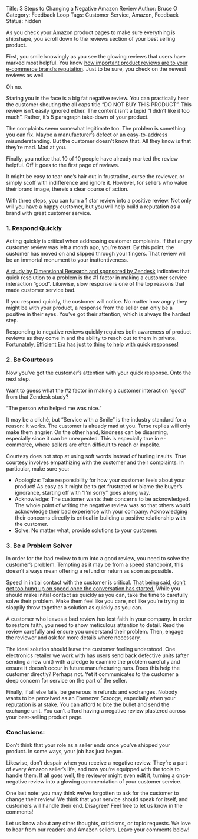 Title: 3 Steps to Changing a Negative Amazon Review
Author: Bruce O
Category: Feedback Loop
Tags: Customer Service, Amazon, Feedback
Status: hidden

As you check your Amazon product pages to make sure everything is shipshape, you scroll down to the reviews section of your best selling product.

First, you smile knowingly as you see the glowing reviews that users have marked most helpful. You know [how important product reviews are to your e-commerce brand’s reputation](/Start-Paying-Attention-to-your-Amazon-Product-Reviews.html). Just to be sure, you check on the newest reviews as well.

Oh no.

Staring you in the face is a big fat negative review. You can practically hear the customer shouting the all caps title “DO NOT BUY THIS PRODUCT”. This review isn’t easily ignored either. The content isn’t a tepid “I didn’t like it too much”. Rather, it’s 5 paragraph take-down of your product.

The complaints seem somewhat legitimate too. The problem is something you can fix. Maybe a manufacturer’s defect or an easy-to-address misunderstanding.  But the customer doesn’t know that. All they know is that they’re mad. Mad at you.

Finally, you notice that 10 of 10 people have already marked the review helpful. Off it goes to the first page of reviews.

It might be easy to tear one’s hair out in frustration, curse the reviewer, or simply scoff with indifference and ignore it. However, for sellers who value their brand image, there’s a clear course of action.

With three steps,  you can turn a 1 star review into a positive review. Not only will you have a happy customer, but you will help build a reputation as a brand with great customer service. 

### 1. Respond Quickly

Acting quickly is critical when addressing customer complaints. If that angry customer review was left a month ago, you’re toast. By this point, the customer has moved on and slipped through your fingers. That review will be an immortal monument to your inattentiveness.

[A study by Dimensional Research and sponsored by Zendesk](http://www.zendesk.com/resources/customer-service-and-lifetime-customer-value) indicates that quick resolution to a problem is the #1 factor in making a customer service interaction “good”. Likewise, slow response is one of the top reasons that made customer service bad.

If you respond quickly, the customer will notice. No matter how angry they might be with your product, a response from the seller can only be a positive in their eyes. You’ve got their attention, which is always the hardest step.

Responding to negative reviews quickly requires both awareness of product reviews as they come in and the ability to reach out to them in private. [Fortunately, Efficient Era has just to thing to help with quick responses!](https://efficientera.com/pages/feedback/review-notifications.html)

### 2. Be Courteous

Now you’ve got the customer’s attention with your quick response. Onto the next step.

Want to guess what the #2 factor in making a customer interaction “good” from that Zendesk study?

“The person who helped me was nice.”

It may be a cliché, but “Service with a Smile” is the industry standard for a reason: it works. The customer is already mad at you. Terse replies will only make them angrier. On the other hand, kindness can be disarming, especially since it can be unexpected. This is especially true in e-commerce, where sellers are often difficult to reach or impolite.

Courtesy does not stop at using soft words instead of hurling insults. True courtesy involves empathizing with the customer and their complaints. In particular, make sure you:

 * Apologize: Take responsibility for how your customer feels about your product! As easy as it might be to get frustrated or blame the buyer’s ignorance, starting off with “I’m sorry” goes a long way.
 * Acknowledge: The customer wants their concerns to be acknowledged. The whole point of writing the negative review was so that others would acknowledge their bad experience with your company. Acknowledging their concerns directly is critical in building a positive relationship with the customer.
 * Solve: No matter what, provide solutions to your customer.

### 3. Be a Problem Solver

In order for the bad review to turn into a good review, you need to solve the customer’s problem. Tempting as it may be from a speed standpoint, this doesn’t always mean offering a refund or return as soon as possible.

Speed in initial contact with the customer is critical. [That being said, don’t get too hung up on speed once the conversation has started.](http://www.helpscout.net/blog/speed-kills/) While you should make initial contact as quickly as you can, take the time to carefully solve their problem. Make them feel like you care, not like you’re trying to sloppily throw together a solution as quickly as you can.    

A customer who leaves a bad review has lost faith in your company. In order to restore faith, you need to show meticulous attention to detail. Read the review carefully and ensure you understand their problem. Then, engage the reviewer and ask for more details where necessary.

The ideal solution should leave the customer feeling understood. One electronics retailer we work with has users send back defective units (after sending a new unit) with a pledge to examine the problem carefully and ensure it doesn’t occur in future manufacturing runs. Does this help the customer directly? Perhaps not. Yet it communicates to the customer a deep concern for service on the part of the seller.

Finally, if all else fails, be generous in refunds and exchanges. Nobody wants to be perceived as an Ebenezer Scrooge, especially when your reputation is at stake. You can afford to bite the bullet and send the exchange unit. You can’t afford having a negative review plastered across your best-selling product page.

### Conclusions:

Don’t think that your role as a seller ends once you’ve shipped your product. In some ways, your job has just begun.

Likewise, don’t despair when you receive a negative review. They’re a part of every Amazon seller’s life, and now you’re equipped with the tools to handle them. If all goes well, the reviewer might even edit it, turning a once-negative review into a glowing commendation of your customer service.

One last note: you may think we’ve forgotten to ask for the customer to change their review! We think that your service should speak for itself, and customers will handle their end. Disagree? Feel free to let us know in the comments!

Let us know about any other thoughts, criticisms, or topic requests. We love to hear from our readers and Amazon sellers. Leave your comments below!
